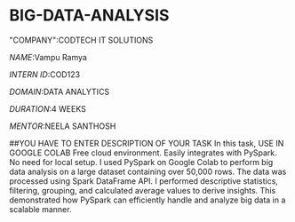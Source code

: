 # BIG-DATA-ANALYSIS
"COMPANY":CODTECH IT SOLUTIONS

*NAME*:Vampu Ramya

*INTERN ID*:COD123

*DOMAIN*:DATA ANALYTICS

*DURATION*:4 WEEKS

*MENTOR*:NEELA SANTHOSH

##YOU HAVE TO ENTER DESCRIPTION  OF YOUR TASK In this task, USE IN GOOGLE COLAB Free cloud environment.
Easily integrates with PySpark.
No need for local setup. I used PySpark on Google Colab to perform big data analysis on a large dataset containing over 50,000 rows. The data was processed using Spark DataFrame API. I performed descriptive statistics, filtering, grouping, and calculated average values to derive insights. This demonstrated how PySpark can efficiently handle and analyze big data in a scalable manner. 
